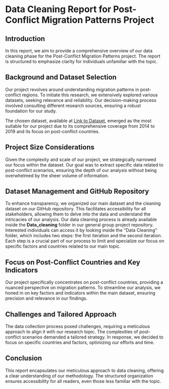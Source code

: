 # Data Cleaning Report for Post-Conflict Migration Patterns Project

## Introduction
In this report, we aim to provide a comprehensive overview of our data cleaning phase for the Post-Conflict Migration Patterns project. The report is structured to emphasize clarity for individuals unfamiliar with the topic.

## Background and Dataset Selection
Our project revolves around understanding migration patterns in post-conflict regions. To initiate this research, we extensively explored various datasets, seeking relevance and reliability. Our decision-making process involved consulting different research sources, ensuring a robust foundation for our study.

The chosen dataset, available at [Link to Dataset](https://www.mdpi.com/2306-5729/8/9/139), emerged as the most suitable for our project due to its comprehensive coverage from 2014 to 2019 and its focus on post-conflict countries.

## Project Size Considerations
Given the complexity and scale of our project, we strategically narrowed our focus within the dataset. Our goal was to extract specific data related to post-conflict scenarios, ensuring the depth of our analysis without being overwhelmed by the sheer volume of information.

## Dataset Management and GitHub Repository
To enhance transparency, we organized our main dataset and the cleaning dataset on our GitHub repository. This facilitates accessibility for all stakeholders, allowing them to delve into the data and understand the intricacies of our analysis. Our data cleaning process is already available inside the **Data_cleaning** folder in our general group project repository. Interested individuals can access it by looking inside the "Data Cleaning" folder, which includes two steps: the first iteration and the second iteration. Each step is a crucial part of our process to limit and specialize our focus on specific factors and countries related to our main topic.

## Focus on Post-Conflict Countries and Key Indicators
Our project specifically concentrates on post-conflict countries, providing a nuanced perspective on migration patterns. To streamline our analysis, we honed in on key factors and indicators within the main dataset, ensuring precision and relevance in our findings.

## Challenges and Tailored Approach
The data collection process posed challenges, requiring a meticulous approach to align it with our research topic. The complexities of post-conflict scenarios demanded a tailored strategy. In response, we decided to focus on specific countries and factors, optimizing our efforts and time.

## Conclusion
This report encapsulates our meticulous approach to data cleaning, offering a clear understanding of our methodology. The structured organization ensures accessibility for all readers, even those less familiar with the topic.

